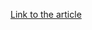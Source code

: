 [Link to the article](https://www.akamai.com/blog/security/2024/nov/managing-ai-bots-part-overall-bot-management-strategy)
